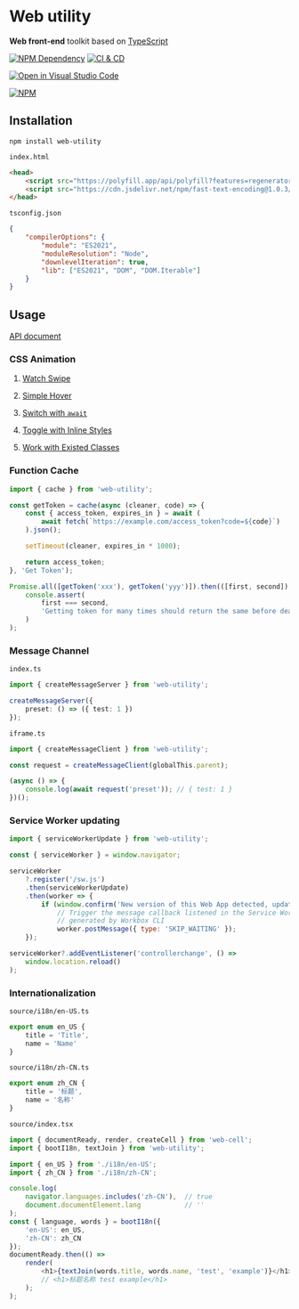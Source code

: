 # Web utility

**Web front-end** toolkit based on [TypeScript][1]

[![NPM Dependency](https://david-dm.org/EasyWebApp/web-utility.svg)][2]
[![CI & CD](https://github.com/EasyWebApp/web-utility/workflows/CI%20&%20CD/badge.svg)][3]

[![Open in Visual Studio Code](https://open.vscode.dev/badges/open-in-vscode.svg)][4]

[![NPM](https://nodei.co/npm/web-utility.png?downloads=true&downloadRank=true&stars=true)][5]

## Installation

```shell
npm install web-utility
```

`index.html`

```html
<head>
    <script src="https://polyfill.app/api/polyfill?features=regenerator-runtime,url,scroll-behavior,intersection-observer"></script>
    <script src="https://cdn.jsdelivr.net/npm/fast-text-encoding@1.0.3/text.min.js"></script>
</head>
```

`tsconfig.json`

```json
{
    "compilerOptions": {
        "module": "ES2021",
        "moduleResolution": "Node",
        "downlevelIteration": true,
        "lib": ["ES2021", "DOM", "DOM.Iterable"]
    }
}
```

## Usage

[API document](https://web-cell.dev/web-utility/)

### CSS Animation

1. [Watch Swipe](https://github.com/EasyWebApp/BootCell/blob/11c5d6f/source%2FMedia%2FCarousel.tsx#L200-L218)

2. [Simple Hover](https://github.com/EasyWebApp/BootCell/blob/a41bbc1/source/Prompt/Tooltip.tsx#L38-L43)

3. [Switch with `await`](https://github.com/EasyWebApp/BootCell/blob/a41bbc1/source/Content/TabList.tsx#L77-85)

4. [Toggle with Inline Styles](https://github.com/EasyWebApp/BootCell/blob/a41bbc1/source/Content/Collapse.tsx#L19-L38)

5. [Work with Existed Classes](https://github.com/EasyWebApp/BootCell/blob/a41bbc1/source/Content/Carousel.tsx#L82-L99)

### Function Cache

```typescript
import { cache } from 'web-utility';

const getToken = cache(async (cleaner, code) => {
    const { access_token, expires_in } = await (
        await fetch(`https://example.com/access_token?code=${code}`)
    ).json();

    setTimeout(cleaner, expires_in * 1000);

    return access_token;
}, 'Get Token');

Promise.all([getToken('xxx'), getToken('yyy')]).then(([first, second]) =>
    console.assert(
        first === second,
        'Getting token for many times should return the same before deadline'
    )
);
```

### Message Channel

`index.ts`

```typescript
import { createMessageServer } from 'web-utility';

createMessageServer({
    preset: () => ({ test: 1 })
});
```

`iframe.ts`

```typescript
import { createMessageClient } from 'web-utility';

const request = createMessageClient(globalThis.parent);

(async () => {
    console.log(await request('preset')); // { test: 1 }
})();
```

### Service Worker updating

```javascript
import { serviceWorkerUpdate } from 'web-utility';

const { serviceWorker } = window.navigator;

serviceWorker
    ?.register('/sw.js')
    .then(serviceWorkerUpdate)
    .then(worker => {
        if (window.confirm('New version of this Web App detected, update now?'))
            // Trigger the message callback listened in the Service Worker
            // generated by Workbox CLI
            worker.postMessage({ type: 'SKIP_WAITING' });
    });

serviceWorker?.addEventListener('controllerchange', () =>
    window.location.reload()
);
```

### Internationalization

`source/i18n/en-US.ts`

```typescript
export enum en_US {
    title = 'Title',
    name = 'Name'
}
```

`source/i18n/zh-CN.ts`

```typescript
export enum zh_CN {
    title = '标题',
    name = '名称'
}
```

`source/index.tsx`

```javascript
import { documentReady, render, createCell } from 'web-cell';
import { bootI18n, textJoin } from 'web-utility';

import { en_US } from './i18n/en-US';
import { zh_CN } from './i18n/zh-CN';

console.log(
    navigator.languages.includes('zh-CN'),  // true
    document.documentElement.lang           // ''
);
const { language, words } = bootI18n({
    'en-US': en_US,
    'zh-CN': zh_CN
});
documentReady.then(() =>
    render(
        <h1>{textJoin(words.title, words.name, 'test', 'example')}</h1>
        // <h1>标题名称 test example</h1>
    );
);
```

[1]: https://www.typescriptlang.org/
[2]: https://david-dm.org/EasyWebApp/web-utility
[3]: https://github.com/EasyWebApp/web-utility/actions
[4]: https://open.vscode.dev/EasyWebApp/web-utility
[5]: https://nodei.co/npm/web-utility/
